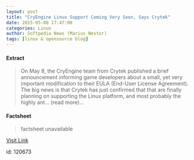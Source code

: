 ```yaml
---
layout: post
title: "CryEngine Linux Support Coming Very Soon, Says Crytek"
date: 2015-05-08 17:47:00
categories: Linux
author: Softpedia News (Marius Nestor)
tags: [linux & opensource blog]
---
```



#### Extract
>On May 8, the CryEngine team from Crytek published a brief announcement informing game developers about a small, yet very important modification to their EULA (End-User License Agreement). The big news is that Crytek has just confirmed that that are finally planning on supporting the Linux platform, and most probably the highly ant... (read more)...

#### Factsheet
>factsheet unavailable

[Visit Link](http://spd.rss.ac/aHR0cDovL2xpbnV4LnNvZnRwZWRpYS5jb20vYmxvZy9DcnlFbmdpbmUtTGludXgtU3VwcG9ydC1Db21pbmctVmVyeS1Tb29uLVNheXMtQ3J5dGVrLTQ4MDYzMi5zaHRtbA==)

id:  120673


